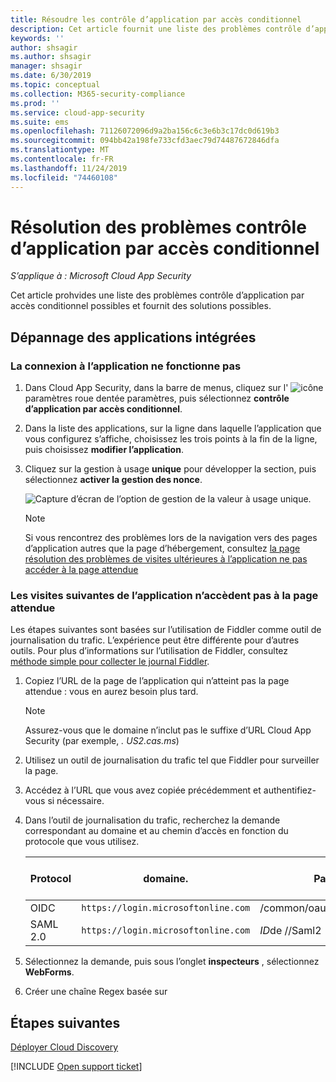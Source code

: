 ```yaml
---
title: Résoudre les contrôle d’application par accès conditionnel
description: Cet article fournit une liste des problèmes contrôle d’application par accès conditionnel possibles et fournit des solutions possibles.
keywords: ''
author: shsagir
ms.author: shsagir
manager: shsagir
ms.date: 6/30/2019
ms.topic: conceptual
ms.collection: M365-security-compliance
ms.prod: ''
ms.service: cloud-app-security
ms.suite: ems
ms.openlocfilehash: 71126072096d9a2ba156c6c3e6b3c17dc0d619b3
ms.sourcegitcommit: 094bb42a198fe733cfd3aec79d74487672846dfa
ms.translationtype: MT
ms.contentlocale: fr-FR
ms.lasthandoff: 11/24/2019
ms.locfileid: "74460108"
---
```

# <a name="troubleshooting-conditional-access-app-control"></a>Résolution des problèmes contrôle d’application par accès conditionnel

*S’applique à : Microsoft Cloud App Security*

Cet article prohvides une liste des problèmes contrôle d’application par accès conditionnel possibles et fournit des solutions possibles.

## <a name="troubleshooting-onboarded-apps"></a>Dépannage des applications intégrées

### <a name="the-sign-in-to-the-app-is-not-working"></a>La connexion à l’application ne fonctionne pas

1. Dans Cloud App Security, dans la barre de menus, cliquez sur l' ![icône](./media/settings-icon.png "icône des paramètres") paramètres roue dentée paramètres, puis sélectionnez **contrôle d’application par accès conditionnel**.
1. Dans la liste des applications, sur la ligne dans laquelle l’application que vous configurez s’affiche, choisissez les trois points à la fin de la ligne, puis choisissez **modifier l’application**.
1. Cliquez sur la gestion à usage **unique** pour développer la section, puis sélectionnez **activer la gestion des nonce**.

    ![Capture d’écran de l’option de gestion de la valeur à usage unique.](media/troubleshooing-nonce-handling.png)

    > [!NOTE]
    > Si vous rencontrez des problèmes lors de la navigation vers des pages d’application autres que la page d’hébergement, consultez [la page résolution des problèmes de visites ultérieures à l’application ne pas accéder à la page attendue](#unexpected-page)

### Les visites suivantes de l’application n’accèdent pas à la page attendue<a name="unexpected-page"></a>

Les étapes suivantes sont basées sur l’utilisation de Fiddler comme outil de journalisation du trafic. L’expérience peut être différente pour d’autres outils. Pour plus d’informations sur l’utilisation de Fiddler, consultez [méthode simple pour collecter le journal Fiddler](https://blogs.msdn.microsoft.com/maheshk/2016/05/03/easy-way-to-collect-fiddler-log-fiddlercap/).

1. Copiez l’URL de la page de l’application qui n’atteint pas la page attendue : vous en aurez besoin plus tard.

    > [!NOTE]
    > Assurez-vous que le domaine n’inclut pas le suffixe d’URL Cloud App Security (par exemple, *. US2.cas.ms*)

1. Utilisez un outil de journalisation du trafic tel que Fiddler pour surveiller la page.
1. Accédez à l’URL que vous avez copiée précédemment et authentifiez-vous si nécessaire.
1. Dans l’outil de journalisation du trafic, recherchez la demande correspondant au domaine et au chemin d’accès en fonction du protocole que vous utilisez.

    | Protocol | domaine. | Path | Nom du champ d’État |
    | --- | --- | --- | --- |
    | OIDC | `https://login.microsoftonline.com` | /common/oauth2/authorize | state |
    | SAML 2.0 | `https://login.microsoftonline.com` | *ID*de //Saml2 | RelayState |

1. Sélectionnez la demande, puis sous l’onglet **inspecteurs** , sélectionnez **WebForms**.
1. Créer une chaîne Regex basée sur 

## <a name="next-steps"></a>Étapes suivantes

[Déployer Cloud Discovery](set-up-cloud-discovery.md)

[!INCLUDE [Open support ticket](includes/support.md)]
